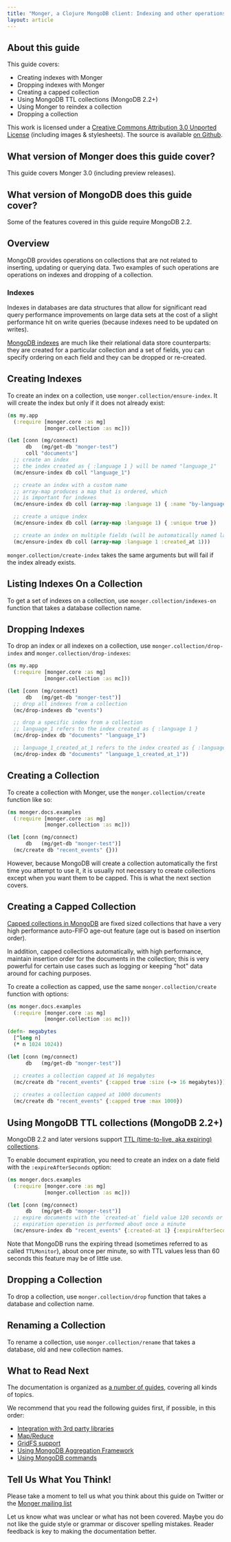 ```yaml
---
title: "Monger, a Clojure MongoDB client: Indexing and other operations on collections | MongoDB library for Clojure"
layout: article
---
```


## About this guide

This guide covers:

 * Creating indexes with Monger
 * Dropping indexes with Monger
 * Creating a capped collection
 * Using MongoDB TTL collections (MongoDB 2.2+)
 * Using Monger to reindex a collection
 * Dropping a collection


This work is licensed under a <a rel="license" href="http://creativecommons.org/licenses/by/3.0/">Creative Commons Attribution 3.0 Unported License</a> (including images & stylesheets). The source is available [on Github](https://github.com/clojurewerkz/monger.docs).


## What version of Monger does this guide cover?

This guide covers Monger 3.0 (including preview releases).

## What version of MongoDB does this guide cover?

Some of the features covered in this guide require MongoDB 2.2.


## Overview

MongoDB provides operations on collections that are not related to
inserting, updating or querying data. Two examples of such operations
are operations on indexes and dropping of a collection.

### Indexes

Indexes in databases are data structures that allow for significant
read query performance improvements on large data sets at the cost of
a slight performance hit on write queries (because indexes need to be
updated on writes).

[MongoDB indexes](http://www.mongodb.org/display/DOCS/Indexes) are
much like their relational data store counterparts: they are created
for a particular collection and a set of fields, you can specify
ordering on each field and they can be dropped or re-created.


## Creating Indexes

To create an index on a collection, use `monger.collection/ensure-index`. It will create the index but only if it does not already exist:

``` clojure
(ns my.app
  (:require [monger.core :as mg]
            [monger.collection :as mc]))

(let [conn (mg/connect)
      db   (mg/get-db "monger-test")
      coll "documents"]
  ;; create an index
  ;; the index created as { :language 1 } will be named "language_1"
  (mc/ensure-index db coll "language_1")

  ;; create an index with a custom name
  ;; array-map produces a map that is ordered, which
  ;; is important for indexes
  (mc/ensure-index db coll (array-map :language 1) { :name "by-language" })

  ;; create a unique index
  (mc/ensure-index db coll (array-map :language 1) { :unique true })

  ;; create an index on multiple fields (will be automatically named language_1_created_at_1 by convention)
  (mc/ensure-index db coll (array-map :language 1 :created_at 1)))
```

`monger.collection/create-index` takes the same arguments but will fail if the index already exists.


## Listing Indexes On a Collection

To get a set of indexes on a collection, use
`monger.collection/indexes-on` function that takes a database collection name.


## Dropping Indexes

To drop an index or all indexes on a collection, use
`monger.collection/drop-index` and `monger.collection/drop-indexes`:

``` clojure
(ns my.app
  (:require [monger.core :as mg]
            [monger.collection :as mc]))

(let [conn (mg/connect)
      db   (mg/get-db "monger-test")]
  ;; drop all indexes from a collection
  (mc/drop-indexes db "events")

  ;; drop a specific index from a collection
  ;; language_1 refers to the index created as { :language 1 }
  (mc/drop-index db "documents" "language_1")

  ;; language_1_created_at_1 refers to the index created as { :language 1, :created_at 1 }
  (mc/drop-index db "documents" "language_1_created_at_1"))
```


## Creating a Collection

To create a collection with Monger, use the `monger.collection/create`
function like so:

``` clojure
(ns monger.docs.examples
  (:require [monger.core :as mg]
            [monger.collection :as mc]))

(let [conn (mg/connect)
      db   (mg/get-db "monger-test")]
  (mc/create db "recent_events" {}))
```

However, because MongoDB will create a collection automatically the
first time you attempt to use it, it is usually not necessary to
create collections except when you want them to be capped. This is
what the next section covers.


## Creating a Capped Collection

[Capped collections in
MongoDB](http://www.mongodb.org/display/DOCS/Capped+Collections) are
fixed sized collections that have a very high performance auto-FIFO
age-out feature (age out is based on insertion order).

In addition, capped collections automatically, with high performance,
maintain insertion order for the documents in the collection; this is
very powerful for certain use cases such as logging or keeping "hot"
data around for caching purposes.

To create a collection as capped, use the same
`monger.collection/create` function with options:

``` clojure
(ns monger.docs.examples
  (:require [monger.core :as mg]
            [monger.collection :as mc]))

(defn- megabytes
  [^long n]
  (* n 1024 1024))

(let [conn (mg/connect)
      db   (mg/get-db "monger-test")]

  ;; creates a collection capped at 16 megabytes
  (mc/create db "recent_events" {:capped true :size (-> 16 megabytes)})
  
  ;; creates a collection capped at 1000 documents
  (mc/create db "recent_events" {:capped true :max 1000})
```


## Using MongoDB TTL collections (MongoDB 2.2+)

MongoDB 2.2 and later versions support [TTL (time-to-live, aka
expiring)
collections](http://docs.mongodb.org/manual/tutorial/expire-data/).

To enable document expiration, you need to create an index on a date
field with the `:expireAfterSeconds` option:

``` clojure
(ns monger.docs.examples
  (:require [monger.core :as mg]
            [monger.collection :as mc]))

(let [conn (mg/connect)
      db   (mg/get-db "monger-test")]
  ;; expire documents with the `created-at` field value 120 seconds or more in the past.
  ;; expiration operation is performed about once a minute
  (mc/ensure-index db "recent_events" {:created-at 1} {:expireAfterSeconds 120})
```

Note that MongoDB runs the expiring thread (sometimes referred to as
called `TTLMonitor`), about once per minute, so with TTL values less
than 60 seconds this feature may be of little use.


## Dropping a Collection

To drop a collection, use `monger.collection/drop` function that takes
a database and collection name.


## Renaming a Collection

To rename a collection, use `monger.collection/rename` that takes a database,
old and new collection names.


## What to Read Next

The documentation is organized as [a number of guides](/articles/guides.html), covering all kinds of topics.

We recommend that you read the following guides first, if possible, in this order:

 * [Integration with 3rd party libraries](/articles/integration.html)
 * [Map/Reduce](/articles/mapreduce.html)
 * [GridFS support](/articles/gridfs.html)
 * [Using MongoDB Aggregation Framework](/articles/aggregation.html)
 * [Using MongoDB commands](/articles/commands.html)


## Tell Us What You Think!

Please take a moment to tell us what you think about this guide on Twitter or the [Monger mailing list](https://groups.google.com/forum/#!forum/clojure-mongodb)

Let us know what was unclear or what has not been covered. Maybe you do not like the guide style or grammar or discover spelling mistakes. Reader feedback is key to making the documentation better.
